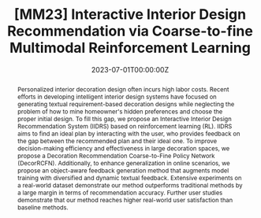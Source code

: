 ---
title: '[MM23] Interactive Interior Design Recommendation via Coarse-to-fine Multimodal Reinforcement Learning'

# Authors
# If you created a profile for a user (e.g. the default `admin` user), write the username (folder name) here
# and it will be replaced with their full name and linked to their profile.
authors: [He Zhang, Ying Sun*, Weiyu Guo, Yafei Liu, Haonan Lu, Xiaodong Lin,and Hui Xiong*]

# Author notes (optional)
author_notes: ["", "Corresponding author", "", "", "", "", "Corresponding author"]

date: '2023-07-01T00:00:00Z'
doi: ''

# Schedule page publish date (NOT publication's date).
publishDate: '2023-07-01T00:00:00Z'

# Publication type.
# Accepts a single type but formatted as a YAML list (for Hugo requirements).
# Enter a publication type from the CSL standard.
publication_types: ['paper-conference']

# Publication name and optional abbreviated publication name.
publication: In Proceedings of the 31st ACM International Conference on Multimedia
publication_short: ACM MM-2023

abstract: "Personalized interior decoration design often incurs high labor costs. Recent efforts in developing intelligent interior design systems have focused on generating textual requirement-based decoration designs while neglecting the problem of how to mine homeowner's hidden preferences and choose the proper initial design. To fill this gap, we propose an Interactive Interior Design Recommendation System (IIDRS) based on reinforcement learning (RL). IIDRS aims to find an ideal plan by interacting with the user, who provides feedback on the gap between the recommended plan and their ideal one. To improve decision-making efficiency and effectiveness in large decoration spaces, we propose a Decoration Recommendation Coarse-to-Fine Policy Network (DecorRCFN). Additionally, to enhance generalization in online scenarios, we propose an object-aware feedback generation method that augments model training with diversified and dynamic textual feedback. Extensive experiments on a real-world dataset demonstrate our method outperforms traditional methods by a large margin in terms of recommendation accuracy. Further user studies demonstrate that our method reaches higher real-world user satisfaction than baseline methods."

# Summary. An optional shortened abstract.
summary: Personalized interior decoration design often incurs high labor costs. Recent efforts in developing intelligent interior design systems have...

tags: []

# Display this page in the Featured widget?
featured: true

# Custom links (uncomment lines below)
# links:
# - name: Custom Link
#   url: http://example.org

url_pdf: ''
url_code: ''
url_dataset: ''
url_poster: ''
url_project: ''
url_slides: ''
url_source: ''
url_video: ''
---
